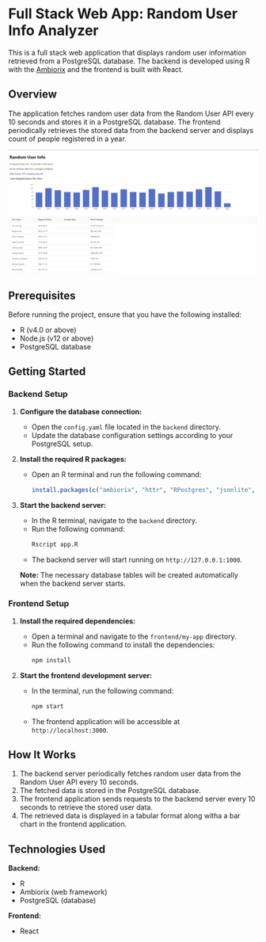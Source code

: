 # Full Stack Web App: Random User Info Analyzer

This is a full stack web application that displays random user information retrieved from a PostgreSQL database. The backend is developed using R with the <a href="https://ambiorix.dev" target="_blank">Ambiorix</a>
and the frontend is built with React.

## Overview

The application fetches random user data from the Random User API every 10 seconds and stores it in a PostgreSQL database. The frontend periodically retrieves the stored data from the backend server and displays count of people registered in a year.

![User Interface](./app-user-interface-.png)

## Prerequisites

Before running the project, ensure that you have the following installed:

- R (v4.0 or above)
- Node.js (v12 or above)
- PostgreSQL database

## Getting Started

### Backend Setup

1. **Configure the database connection:**
   - Open the `config.yaml` file located in the `backend` directory.
   - Update the database configuration settings according to your PostgreSQL setup.

2. **Install the required R packages:**
   - Open an R terminal and run the following command:
     ```R
     install.packages(c("ambiorix", "httr", "RPostgres", "jsonlite", "DBI", "httpuv", "future", "coro"))
     ```

3. **Start the backend server:**
   - In the R terminal, navigate to the `backend` directory.
   - Run the following command:
     ```R
     Rscript app.R
     ```
   - The backend server will start running on `http://127.0.0.1:1000`.

   **Note:** The necessary database tables will be created automatically when the backend server starts.

### Frontend Setup

1. **Install the required dependencies:**
   - Open a terminal and navigate to the `frontend/my-app` directory.
   - Run the following command to install the dependencies:
     ```bash
     npm install
     ```

2. **Start the frontend development server:**
   - In the terminal, run the following command:
     ```bash
     npm start
     ```
   - The frontend application will be accessible at `http://localhost:3000`.

## How It Works

1. The backend server periodically fetches random user data from the Random User API every 10 seconds.
2. The fetched data is stored in the PostgreSQL database.
3. The frontend application sends requests to the backend server every 10 seconds to retrieve the stored user data.
4. The retrieved data is displayed in a tabular format along witha a bar chart in the frontend application.


## Technologies Used

**Backend:**

- R
- Ambiorix (web framework)
- PostgreSQL (database)

**Frontend:**
- React


